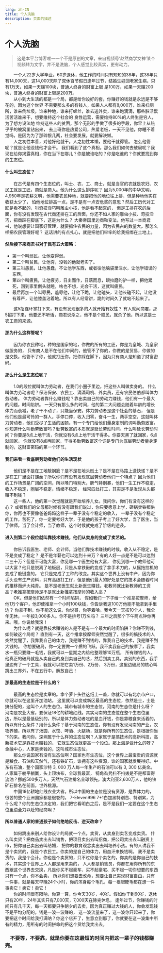 ```yaml
---
lang: zh-CN
title: 个人洗脑    
description: 页面的描述
---
```



# 个人洗脑

> 这是本平台博客唯一一个不是原创的文章，来自视频号‘赵然商学女神’某个视频转为文字，并不是洗脑，个人感觉比较真实，更有动力。

&ensp;&ensp;&ensp;&ensp;一个人22岁大学毕业，60岁退休，他工作的时间只有短短的38年，这38年只有14,000天，这14,000天除了双休百节假日逢年过节，结婚生娃回老家生病，只有1万天，如果一天赚100块，普通人终身的财富上限
是100万，如果一天赚200块，普通人终身的财富上限是200万。  
&ensp;&ensp;&ensp;&ensp;从小到大生活的都是一个局，都是给你设好的套，你赚好的钱就是永远是不够花的，因为这个世界
不需要那么多的有钱人，如果人人都有8,000万，谁来扫厕所，谁来倒垃圾，谁来种地，谁来打螺丝，谁去送外卖，谁来跑滴滴，那些脏活累活苦活谁来干，想要维持这个社会的
良性运营，需要维持80%的人终生是穷人，为了想方设法地 维持这些人的贫困，那个无形的手做了很多的手段，你早上从热乎乎的被窝里钻出来，
去上班你是热爱公司，热爱老板，一天不见他，你睡不着觉吗，是因为为了那碎银几两，社会要发展，就要解決懒。  
&ensp;&ensp;&ensp;&ensp;人之初性本善，对他好他就干。人之初性本懒，要他干就得管。
怎么他管呢？就是让他没钱他才会干。 我们看到了这个真相，那么我们如何去破局呢？我现在给你揭露真相，你在当下在哪儿？你是被谁吃的？你是吃谁的？你就要找到你的生态位。  

#### 什么叫生态位？

&ensp;&ensp;&ensp;&ensp;在古代是有四个生态位的，叫士、农、工、商士，就是当官的农就是农妇、农民工就是工匠，商就是商人。他为什么这么排序呢？
因为5,000年的中华文明，4,950年是农耕文明，他需要农民种地，就要把他的地位往上排，但是种地他实在收获太少了，
怕他地位排高一点，是不是有一点安危奖的意思？然后工历代对工匠是看不起的，叫奇技淫巧叫雕虫小技，他是看不起宫的，
但是工排在农的后面，你有没有发现在古代商还排在工的后面，你还不如人家的雕虫小技、奇技淫巧，把商踩在脚底下，这是为什么？
大秦帝国里边商鞅变法，他写过一本商君书，他说想要让国家好管理，就要抓住农民的力量，因为农民占的数量大。那怎么样把农民管理好呢？
这话讲的有点扎心，就是把他们牢牢的给我捆绑在土地上。

#### 然后接下来商君书对于民有五大策略：  
- 第一个叫弱民，让他变得弱。  
- 第二个叫贫民，让他穷，没钱的他就老实了。  
- 第三叫愚民，让他愚蠢，不让他学东西，或者往他脑袋里注水，让他学错误的东西，  
- 第四个叫疲民，让他疲劳，日出而作，日落而息，跟拉磨的驴一样，把他累死，回到家里倒头就睡，啥也不想，光会干活，这就叫疲民。  
- 最后再加一个叫辱民，羞辱他，让他下跪，让他磕头，让他长磕不起，让他没有尊严，让他膝盖沾着地。所以有人经常讲，跪的时间久了就站不起来了。  

&ensp;&ensp;&ensp;&ensp;这5招连环掌打下来，有没有发现很多的人就开始有奴性？
有人就问商君，那5招打下来，他要还不听话，商君说杀之，他不是个顺民，就杀了他，所以这是士农工商的来源。

#### 那为什么这样管呢？

&ensp;&ensp;&ensp;&ensp;因为你农民种地，种的是国家的地，你做的所有的工匠，你是为皇城、为皇家做服务的，
只有商人是不在他们中间的，他管不了你的，你做的是贸易，你做的是交换，他管不了你，他就打压你，把你踩在脚下，因为只有商人是知道了财富密码。

#### 那么什么是生态位呢？

&ensp;&ensp;&ensp;&ensp;1.0的段位就叫体力劳动者，在我们小圈子里边，把这些人叫做卖身的。
什么叫体力劳动者呢？保洁保安、农民工、滴滴司机、外卖员，还有农民伯伯都叫体力劳动者。
体力劳动者靠什么赚钱呢？靠出卖自己的劳动力赚钱，他们有一个最大的问题，时间陷阱。
一天只有那么多的时间，他的第二大问题会随着年龄的增长体力而衰减，老了干不动了，只能当保安。体力劳动者是这个社会的基石，
但是他们也是最可怜的一群人，手停口停，收入归零，奋斗一生，两手空空，这就叫体力劳动者，他们受尽了生活的困顿，有一个专门给他们量身定制的词叫勤劳致富。
你知道什么叫勤劳致富吗？勤劳致富的本质就是延长劳动时间。什么叫延长劳动时间？你要是8点上地干活，你就没有6点上地干活干得多。你要天黑了就回家，6点就回家，
你就没有8点再回家，干得多勤劳致富这个词是专门为底层劳动者量身定制的，这财富密码的第一个环节。

#### 我们来看一看底层劳动者他们的生活现状

&ensp;&ensp;&ensp;&ensp;他们是不是在工地敲钢筋？是不是在地头刨土？是不是在马路上送快递？是不是在工厂里面打螺丝？所以你们有没有发现底层劳动者他们一个特点？
因为他们的工作场景是广阔的空间，所以嗓门特别大，脾气特别暴，他们一生工作不稳定，收入不稳定，圈层不稳定，情绪不稳定，
经常四处打工，其实是不是发现从头都赚不到钱？  
&ensp;&ensp;&ensp;&ensp;这一些人，他的第一次觉醒就是开始培养儿女。我问你，你们有没有这样的心？
或者我们的父母那时候有没有跟我们说过，你只要愿意上学，砸锅卖铁都供你，你再也不要像爸爸妈妈这样子一辈子没有个稳定的收入，
一辈子没有个稳定的工作，苦死了，你一定要考好大学，于是他的孩子考上了好大学，当了医生，当了律师，当了会计师，当了教师，这个时候就完成了阶级的逆袭。

#### 进入到第二个段位就叫靠技术赚钱，他们从卖身的变成了卖艺的。  

&ensp;&ensp;&ensp;&ensp;你告诉我医生、老师、会计师，当他们靠技术赚钱的时候，收入从不稳定，是不是变成了稳定？
是不是年薪也可以达到十来万？有的人好一点是不是可以达到二三十万？但是不可能大富，你见哪一个医生他有大富，
你见到哪一个教师他可以大富？他只是脱离了地板层，只是从拿铁锹的变成了拿手术刀的，从摇拖拉机的变成了敲键盘的，
它只是完成了工种的改变。其实这个世界上没有中产，因为你手头没有生产资料，只有高级打工仔，但是他们最大的好处是它的技术会随着时间的推移而炉火纯青。
是不是老医生就比新医生赚钱，老教师就比新教师的工资高？老推拿按摩师是不是就比新推拿按摩师的收入高？  
&ensp;&ensp;&ensp;&ensp;OK，但是他们依然有一个时间陷阱，
假如我们一下子给一个推拿按摩师，给他1万个客户，他即使推拿一个小时100块钱，你告诉我这100万他能不能拿到手里边？
你拿不到，你不能这么说，你说哥，你等着哈。我今天一天按10个人，我全年无休，一年按3,000多人。你不是排号1万名吗？
三年之后那个下午两点钟你再来。哦，你说给我滚！  
&ensp;&ensp;&ensp;&ensp;为什么呢？就是靠技术赚钱的人是不是有一个最大的时间陷阱？你赚不到钱，如何破这个局呢？
直到有一天，这个推拿按摩师突然觉醒了，很多的搞技术的人突然觉醒了，我靠我自己的体力，我是赚不到钱的，靠我自己的技术，我是赚不到大钱的。
你想要破局，你一定要做一个质的飞跃。我不卖我自己的按摩了，我卖水一瓶只要赚一毛钱，我就可以一星期之内给他整理够10万瓶，
所有赚钱的人，他真正的破局就是从卖自己的身到卖自己的艺，然后到卖工具，卖别的东西，我手里边有了一个工具，我就可以把它卖1万份、2万份、
3万份，这里边破局的核心叫跳出三界外，不在五行中，解放自己！

#### 那最高的生态位是干什么的？

&ensp;&ensp;&ensp;&ensp;最高的生态位是卖章的。拿个萝卜头往这纸上一盖，你就可以有北京市户口，你就可以在这里开加油站，
这里就可以变成新区最高的生态位，依然是士，士是搞分配的，这叫个人的生态位。城市有城市的生态位，河南的生态位是什么呀？
河南是农业大省，要保证18亿的耕地红线。其实河南的生态位在整个生态位里边，所以是最低级别的，所以是体力劳动者吃的是血汗钱，你是靠粮食来活着的，所以有什么条件？用什么条件？基于河南的生态位，你有没有发现河南的产业，农牧养殖，所以有了汤圆、水饺、啤酒、火腿肠，就是你所有的生态位，是根据你当下的来。我问你，深圳属于什么样的生态位啊？人家属于是搞技术的高新科技，高新技术它是靠技术赚钱的，
它就生态位就更高一个段位。那上海是做什么的呀？金融中心，人家是卖钱的，这叫城市生态位。  
&ensp;&ensp;&ensp;&ensp;那么你说国家有没有生态位啊？国家也有生态位，这个世界上最宝贵的资源就是粮食、石油和天然气，还有铁矿石，谁拥有这些资源，谁的国家就发展得好。中东有石油，整个国家沙特 3, 000 万人每一年生产的石油可以有 3, 300 亿美金。人家属于躺平躺赢，头上顶块布，全球我最富，
犄角旮旯扫不扫拨是不是都富得流油？挪威500多万人，天然气石油排名全球领先，澳大利亚2,600万人，他的铁矿石排名在前面，世外桃源。  
&ensp;&ensp;&ensp;&ensp;中国18亿耕地红线农业大省。所以中国的生态位是没有资源，是靠体力的，很苦的整个亚洲国家都是很卷的。
7-Eleven996 7+1白加黑特别苦、特别累，为什么呢？你的生态位决定的，我们把它看明白之后，是不是我们一定要在这个生态位里边全力以赴的经商啊？

#### 所以普通人家的普通孩子如何绝地反击、逆天改命？

&ensp;&ensp;&ensp;&ensp;如何跳出来别人给你设计的局就一个点，卖货，从卖身到卖艺变成卖货。
什么叫卖货？把商品卖出去叫销售，把项目卖出去叫招商，把公司卖出去叫融资上市，把你自己卖出去叫结婚，
把你的教育观念卖出去叫培养小孩。有的人讲我不是个卖货的，我是个农民工。你卖的是自己的体力，用血汗来换钱啊。
我不是卖货的，我是个会计。你也是个卖货的，只不过你是个卖艺的，你卖的是你自己的技术，其实这个世界上人人都是用来卖的，
人人都是销售员，你都在用你所有的东西跟这个世界去交换，凡是你买不起豪车、买不起豪宅、买不起一切你想要的东西只有一个点，你不会卖，
所以你们想要去改命，想要让自己实现财富自由，只有一件事，就是每天早晚24个小时，你的浑身每个毛孔，每一根眼睫毛都在想一件事卖它！卖它！卖它！    
&ensp;&ensp;&ensp;&ensp;你的时间很有限呐，你算一算，你今天30岁，40岁。假如你干到60岁，退休只有20年，24年其实只有7,000天，7,000天在除完休息，
逢年过节，你赚钱的时间只有几千天，每一天都要只争朝夕的去卖，因为真正赚过大钱的人，你会发现钱不是平均分配的，钱是一波一波赚的，
这一波流量来了，这一波你开起来了，你要把这个时间给我打满呐？你这个店开了，生意立到那了，你就要在这一波集中所有的精力，用所有的时间拼命的把这个货给我卖出去。

### &ensp;&ensp;不要等，不要靠，就是你要在这最短的时间内把这一辈子的钱都赚完。

<Comment></Comment>